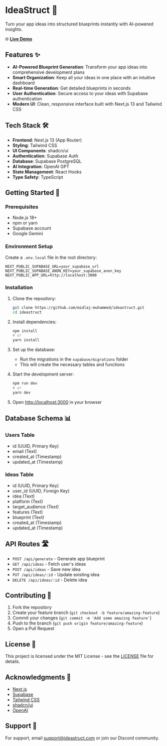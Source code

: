 # IdeaStruct 🚀

Turn your app ideas into structured blueprints instantly with AI-powered insights.

🌐 **[Live Demo](https://idea-struct.vercel.app/)**

## Features ✨

- **AI-Powered Blueprint Generation**: Transform your app ideas into comprehensive development plans
- **Smart Organization**: Keep all your ideas in one place with an intuitive dashboard
- **Real-time Generation**: Get detailed blueprints in seconds
- **User Authentication**: Secure access to your ideas with Supabase authentication
- **Modern UI**: Clean, responsive interface built with Next.js 13 and Tailwind CSS

## Tech Stack 🛠️

- **Frontend**: Next.js 13 (App Router)
- **Styling**: Tailwind CSS
- **UI Components**: shadcn/ui
- **Authentication**: Supabase Auth
- **Database**: Supabase PostgreSQL
- **AI Integration**: OpenAI GPT
- **State Management**: React Hooks
- **Type Safety**: TypeScript

## Getting Started 🌟

### Prerequisites

- Node.js 18+ 
- npm or yarn
- Supabase account
- Google Gemini

### Environment Setup

Create a `.env.local` file in the root directory:

```env
NEXT_PUBLIC_SUPABASE_URL=your_supabase_url
NEXT_PUBLIC_SUPABASE_ANON_KEY=your_supabase_anon_key
NEXT_PUBLIC_APP_URL=http://localhost:3000
```

### Installation

1. Clone the repository:
   ```bash
   git clone https://github.com/midlaj-muhammed/ideastruct.git
   cd ideastruct
   ```

2. Install dependencies:
   ```bash
   npm install
   # or
   yarn install
   ```

3. Set up the database:
   - Run the migrations in the `supabase/migrations` folder
   - This will create the necessary tables and functions

4. Start the development server:
   ```bash
   npm run dev
   # or
   yarn dev
   ```

5. Open [http://localhost:3000](http://localhost:3000) in your browser

## Database Schema 📊

### Users Table
- id (UUID, Primary Key)
- email (Text)
- created_at (Timestamp)
- updated_at (Timestamp)

### Ideas Table
- id (UUID, Primary Key)
- user_id (UUID, Foreign Key)
- idea (Text)
- platform (Text)
- target_audience (Text)
- features (Text)
- blueprint (Text)
- created_at (Timestamp)
- updated_at (Timestamp)

## API Routes 🛣️

- `POST /api/generate` - Generate app blueprint
- `GET /api/ideas` - Fetch user's ideas
- `POST /api/ideas` - Save new idea
- `PUT /api/ideas/:id` - Update existing idea
- `DELETE /api/ideas/:id` - Delete idea

## Contributing 🤝

1. Fork the repository
2. Create your feature branch (`git checkout -b feature/amazing-feature`)
3. Commit your changes (`git commit -m 'Add some amazing feature'`)
4. Push to the branch (`git push origin feature/amazing-feature`)
5. Open a Pull Request

## License 📝

This project is licensed under the MIT License - see the [LICENSE](LICENSE) file for details.

## Acknowledgments 🙏

- [Next.js](https://nextjs.org/)
- [Supabase](https://supabase.com/)
- [Tailwind CSS](https://tailwindcss.com/)
- [shadcn/ui](https://ui.shadcn.com/)
- [OpenAI](https://openai.com/)

## Support 💬

For support, email support@ideastruct.com or join our Discord community.
